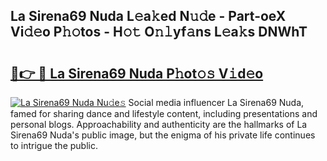 ## La Sirena69 Nuda L𝚎a𝚔ed N𝚞𝚍e - Part-oeX Vi𝚍𝚎o P𝚑𝚘tos - H𝚘𝚝 O𝚗𝚕yf𝚊ns L𝚎a𝚔s DNWhT

# <h2><a href="http://kf8g07.oniu.top/?m=La+Sirena69+Nuda">🔗👉 🔴 La Sirena69 Nuda P𝚑ot𝚘𝚜 V𝚒d𝚎o</a></h2>

[![La Sirena69 Nuda Nu𝚍e𝚜](https://i.imgur.com/0qMVB7G.gif)](http://kf8g07.oniu.top/?m=La+Sirena69+Nuda)
Social media influencer La Sirena69 Nuda, famed for sharing dance and lifestyle content, including presentations and personal blogs. Approachability and authenticity are the hallmarks of La Sirena69 Nuda's public image, but the enigma of his private life continues to intrigue the public.  
